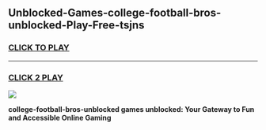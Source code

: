 
## Unblocked-Games-college-football-bros-unblocked-Play-Free-tsjns
<h3>
<a href="https://premium76.site?title=college-football-bros-unblocked&ref=17A">CLICK TO PLAY</a></h3>
<hr>

<h3>
<a href="https://premium76.site?title=college-football-bros-unblocked&ref=17A">CLICK 2 PLAY</a>
  
</h3>

<a href="https://premium76.site?title=college-football-bros-unblocked&ref=17A"><img src="https://clearcache.store/games.png"></a>


**college-football-bros-unblocked games unblocked: Your Gateway to Fun and Accessible Online Gaming**
